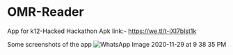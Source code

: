 # OMR-Reader
App for k12-Hacked Hackathon 
Apk link:- https://we.tl/t-iXI7blst1k

Some screenshots of the app
![WhatsApp Image 2020-11-29 at 9 38 35 PM](https://user-images.githubusercontent.com/40588354/100589373-066df300-3319-11eb-8f45-3c25dce1b37e.jpg)
